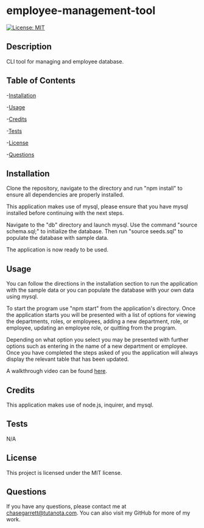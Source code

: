 # employee-management-tool
[![License: MIT](https://img.shields.io/badge/License-MIT-yellow.svg)](https://opensource.org/licenses/MIT)
## Description
CLI tool for managing and employee database.
## Table of Contents
-[Installation](#installation)

  -[Usage](#usage)

  -[Credits](#credits)

  -[Tests](#tests)

  -[License](#license)

  -[Questions](#questions)
## Installation
Clone the repository, navigate to the directory and run "npm install" to ensure all dependencies are properly installed.

This application makes use of mysql, please ensure that you have mysql installed before continuing with the next steps.

Navigate to the "db" directory and launch mysql. Use the command "source schema.sql;" to initialize the database. Then run "source seeds.sql" to populate the database with sample data.

The application is now ready to be used.

## Usage
You can follow the directions in the installation section to run the application with the sample data or you can populate the database with your own data using mysql.

To start the program use "npm start" from the application's directory. Once the application starts you will be presented with a list of options for viewing the departments, roles, or employees, adding a new department, role, or employee, updating an employee role, or quitting from the program.

Depending on what option you select you may be presented with further options such as entering in the name of a new department or employee. Once you have completed the steps asked of you the application will always display the relevant table that has been updated.

A walkthrough video can be found [here](https://drive.google.com/file/d/1xqB3XERURqHQLBut2vz-_yUaInwe5IPI/view).

## Credits
This application makes use of node.js, inquirer, and mysql.

## Tests
N/A

## License
This project is licensed under the MIT license.

## Questions
If you have any questions, please contact me at chasegarrett@tutanota.com. You can also visit my GitHub for more of my work.